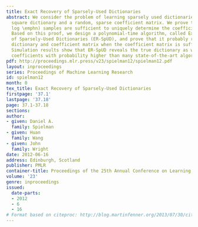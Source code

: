 ```yaml
---
title: Exact Recovery of Sparsely-Used Dictionaries
abstract: We consider the problem of learning sparsely used dictionaries with an arbitrary
  square dictionary and a random, sparse coefficient matrix. We prove that \emphO(n
  log \emphn) samples are sufficient to uniquely determine the coefficient matrix.
  Based on this proof, we design a polynomial-time algorithm, called Exact Recovery
  of Sparsely-Used Dictionaries (ER-SpUD), and prove that it probably recovers the
  dictionary and coefficient matrix when the coefficient matrix is sufficiently sparse.
  Simulation results show that ER-SpUD reveals the true dictionary as well as the
  coefficients with probability higher than many state-of-the-art algorithms.
pdf: http://proceedings.mlr.press/v23/spielman12/spielman12.pdf
layout: inproceedings
series: Proceedings of Machine Learning Research
id: spielman12
month: 0
tex_title: Exact Recovery of Sparsely-Used Dictionaries
firstpage: '37.1'
lastpage: '37.18'
page: 37.1-37.18
sections: 
author:
- given: Daniel A.
  family: Spielman
- given: Huan
  family: Wang
- given: John
  family: Wright
date: 2012-06-16
address: Edinburgh, Scotland
publisher: PMLR
container-title: Proceedings of the 25th Annual Conference on Learning Theory
volume: '23'
genre: inproceedings
issued:
  date-parts:
  - 2012
  - 6
  - 16
# Format based on citeproc: http://blog.martinfenner.org/2013/07/30/citeproc-yaml-for-bibliographies/
---
```

